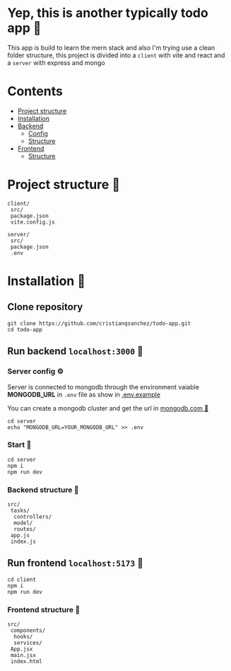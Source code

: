 # Yep, this is another typically todo app :memo:

This app is build to learn the mern stack and also I'm trying use a clean folder structure, this project is divided into a `client` with vite and react and a `server` with express and mongo

# Contents

- [Project structure](#project-structure-open_file_folder)
- [Installation](#installation-genie)
- [Backend](#run-backend-localhost3000-rocket)
  - [Config](#server-config-gear)
  - [Structure](#backend-structure-open_file_folder)
- [Frontend](#run-frontend-localhost5173-rocket)
  - [Structure](#frontend-structure-open_file_folder)

# Project structure :open_file_folder:

```
client/
 src/
 package.json
 vite.config.js

server/
 src/
 package.json
 .env
```

# Installation :genie:

## Clone repository

```
git clone https://github.com/cristianqsanchez/todo-app.git
cd todo-app
```

## Run backend `localhost:3000` :rocket:

### Server config :gear:

Server is connected to mongodb through the environment vaiable **MONGODB_URL** in `.env` file as show in [.env.example](./server/.env.example)

You can create a mongodb cluster and get the url in [mongodb.com :herb:](https://www.mongodb.com/)

```
cd server
echo "MONGODB_URL=YOUR_MONGODB_URL" >> .env
```

### Start :tada:

```
cd server
npm i
npm run dev
```

### Backend structure :open_file_folder:

```
src/
 tasks/
  controllers/
  model/
  routes/
 app.js
 index.js
```

## Run frontend `localhost:5173` :rocket:

```
cd client
npm i
npm run dev
```

### Frontend structure :open_file_folder:

```
src/
 components/
  hooks/
  services/
 App.jsx
 main.jsx
 index.html
```

